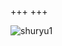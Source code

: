 +++
+++

![shuryu1](https://scontent-nrt1-1.cdninstagram.com/t51.2885-15/e35/21689253_279485369122868_8446687253605908480_n.jpg)
